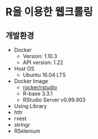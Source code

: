 # R을 이용한 웹크롤링
 
## 개발환경
- Docker
  - Version: 1.10.3
  - API version: 1.22
- Host OS
  - Ubuntu 16.04 LTS
- Docker Image
  - [rocker/rstudio](https://hub.docker.com/r/rocker/rstudio/)
  - R-base 3.3.1
  - RStudio Server v0.99.903
 - Using Library
  - httr
  - rvest
  - stringr
  - RSelenium
  
